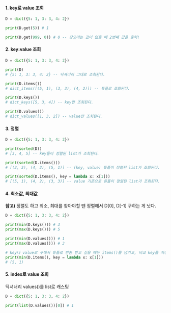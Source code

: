 #### 1. key로 value 조회
```python
D = dict({5: 1, 3: 3, 4: 2})

print(D.get(5)) # 1

print(D.get(999, 0)) # 0 -- 찾으려는 값이 없을 때 2번째 값을 출력!
```

#### 2. key:value 조회
```python
D = dict({5: 1, 3: 3, 4: 2})

print(D)
# {5: 1, 3: 3, 4: 2} -- 딕셔너리 그대로 조회된다.

print(D.items())
# dict_items([(5, 1), (3, 3), (4, 2)]) -- 튜플로 조회된다.

print(D.keys())
# dict_keys([5, 3, 4]) -- key만 조회된다.

print(D.values())
# dict_values([1, 3, 2]) -- value만 조회된다.
```

#### 3. 정렬
```python
D = dict({5: 1, 3: 3, 4: 2})

print(sorted(D))
# [3, 4, 5] -- key들이 정렬된 list가 조회된다.

print(sorted(D.items()))
# [(3, 3), (4, 2), (5, 1)] -- (key, value) 튜플이 정렬된 list가 조회된다.

print(sorted(D.items(), key = lambda x: x[1]))
# [(5, 1), (4, 2), (3, 3)] -- value 기준으로 튜플이 정렬된 list가 조회된다.
```

#### 4. 최소값, 최대값
**참고)** 정렬도 하고 최소, 최대를 찾아야할 땐 정렬해서 D\[0], D\[-1] 구하는 게 낫다.
```python
D = dict({5: 1, 3: 3, 4: 2})

print(min(D.keys())) # 3
print(max(D.keys())) # 5

print(min(D.values())) # 1
print(max(D.values())) # 3

# key나 value로 구해서 튜플로 반환 받고 싶을 때는 items()를 넘기고, 비교 key를 지정하자.
print(min(D.items(), key = lambda x: x[1]))
# (5, 1)
```

#### 5. index로 value 조회
딕셔너리 values()를 list로 캐스팅
```python
D = dict({5: 1, 3: 3, 4: 2})

print(list(D.values())[0]) # 1
```

